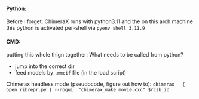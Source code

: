 

#### Python:

Before i forget: ChimeraX runs with python3.11 and the on this arch machine this python is activated per-shell via `pyenv shell 3.11.9`


#### CMD:

putting this whole thign together:
What needs to be called from python? 

- jump into the correct dir
- feed models by `.mmcif` file (in the load script)

Chimerax headless mode (pseudocode, figure out how to): `chimerax   { open ribrepr.py } --nogui  "chimerax_make_movie.cxc" $rcsb_id`